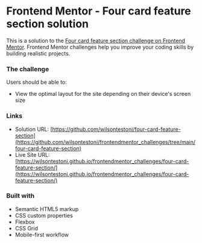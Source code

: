 # Frontend Mentor - Four card feature section solution

This is a solution to the [Four card feature section challenge on Frontend Mentor](https://www.frontendmentor.io/challenges/four-card-feature-section-weK1eFYK). Frontend Mentor challenges help you improve your coding skills by building realistic projects. 

### The challenge

Users should be able to:

- View the optimal layout for the site depending on their device's screen size

### Links

- Solution URL: [https://github.com/wilsontestoni/four-card-feature-section](https://github.com/wilsontestoni/frontendmentor_challenges/tree/main/four-card-feature-section)
- Live Site URL: [https://wilsontestoni.github.io/frontendmentor_challenges/four-card-feature-section/](https://wilsontestoni.github.io/frontendmentor_challenges/four-card-feature-section/)

### Built with

- Semantic HTML5 markup
- CSS custom properties
- Flexbox
- CSS Grid
- Mobile-first workflow

